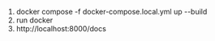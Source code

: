 
1. docker compose -f docker-compose.local.yml up --build
2. run docker
3. http://localhost:8000/docs